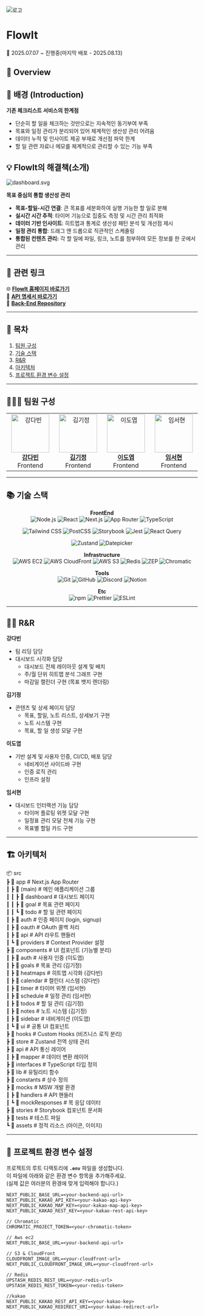 ![로고](https://d2eip3q853u04k.cloudfront.net/assets/images/flowIt-logo.svg)  
# FlowIt  
📅 2025.07.07 ~ 진행중(마지막 배포 - 2025.08.13)  

## 📣 Overview

## 📖 배경 (Introduction)  

**기존 체크리스트 서비스의 한계점**

- 단순히 할 일을 체크하는 것만으로는 지속적인 동기부여 부족
- 목표와 일정 관리가 분리되어 있어 체계적인 생산성 관리 어려움
- 데이터 누적 및 인사이트 제공 부재로 개선점 파악 한계
- 할 일 관련 자료나 메모를 체계적으로 관리할 수 있는 기능 부족

## 💡 FlowIt의 해결책(소개)

![dashboard.svg](https://d2eip3q853u04k.cloudfront.net/assets/images/landing_dashboard.svg)  

**목표 중심의 통합 생산성 관리**

- **목표-할일-시간 연결**: 큰 목표를 세분화하여 실행 가능한 할 일로 분해
- **실시간 시간 추적**: 타이머 기능으로 집중도 측정 및 시간 관리 최적화
- **데이터 기반 인사이트**: 히트맵과 통계로 생산성 패턴 분석 및 개선점 제시
- **일정 관리 통합**: 드래그 앤 드롭으로 직관적인 스케줄링
- **통합된 컨텐츠 관리:** 각 할 일에 파일, 링크, 노트를 첨부하여 모든 정보를 한 곳에서 관리

---

## 🔗 관련 링크

🌐 **[FlowIt 홈페이지 바로가기](http://3.35.108.14/)**  
📄 **[API 명세서 바로가기](http://13.209.138.171:8080/api-doc)**  
📂 **[Back-End Repository](https://github.com/FESI-FlowIt/Backend)**  

---

## 🔎 목차

1. [팀원 구성](#-팀원-구성)  
2. [기술 스택](#-기술-스택)  
3. [R&R](#rr)  
4. [아키텍처](#-아키텍처)  
5. [프로젝트 환경 변수 설정](#-프로젝트-환경-변수-설정)  

---

## 👨‍👨‍👧 팀원 구성

<div align="center">
<table>
  <tr>
    <td align="center" width="200">
      <a href="https://github.com/00kang">
        <img
          src="https://avatars.githubusercontent.com/u/176696485?v=4"
          alt="강다빈"
          width="100"
        />
        <br />
        <b>강다빈</b>
      </a>
      <br />
      Frontend
    </td>
    <td align="center" width="200">
      <a href="https://github.com/epass1123">
        <img
          src="https://avatars.githubusercontent.com/u/81586230?v=4"
          alt="김기정"
          width="100"
        />
        <br />
        <b>김기정</b>
      </a>
      <br />
      Frontend
    </td>
    <td align="center" width="200">
      <a href="https://github.com/LDY981212">
        <img
          src="https://avatars.githubusercontent.com/u/134135615?v=4"
          alt="이도엽"
          width="100"
        />
        <br />
        <b>이도엽</b>
      </a>
      <br />
      Frontend
    </td>
    <td align="center" width="200">
      <a href="https://github.com/seohyun062">
        <img
          src="https://avatars.githubusercontent.com/u/134135615?v=4"
          alt="임서현"
          width="100"
        />
        <br />
        <b>임서현</b>
      </a>
      <br />
      Frontend
    </td>
  </tr>
</table>
</div>

---

## 📚 기술 스택

<div align="center">

**FrontEnd**  
![Node.js](https://img.shields.io/badge/Node.js-68A063?style=flat&logo=node.js&logoColor=white) ![React](https://img.shields.io/badge/React-087EA4?style=flat&logo=react&logoColor=white) ![Next.js](https://img.shields.io/badge/Next.js-000000?style=flat&logo=next.js&logoColor=white) ![App Router](https://img.shields.io/badge/App%20Router-5A67D8?style=flat&logo=architect&logoColor=white) ![TypeScript](https://img.shields.io/badge/TypeScript-3178C6?style=flat&logo=TypeScript&logoColor=white) 

![Tailwind CSS](https://img.shields.io/badge/Tailwind_CSS-0F172A?style=flat&logo=TailwindCSS&logoColor=06B6D4) ![PostCSS](https://img.shields.io/badge/PostCSS-DD3A0A?style=flat&logo=postcss&logoColor=white) ![Storybook](https://img.shields.io/badge/Storybook-FF4785?style=flat&logo=Storybook&logoColor=white) ![Jest](https://img.shields.io/badge/Jest-C21325?style=flat&logo=jest&logoColor=white) ![React Query](https://img.shields.io/badge/React%20Query-FF4154?style=flat&logo=reactquery&logoColor=white) 

![Zustand](https://img.shields.io/badge/Zustand-5E412F?style=flat&logo=zustand&logoColor=white) ![Datepicker](https://img.shields.io/badge/Datepicker-4CAF50?style=flat&logo=architect&logoColor=white)  

**Infrastructure**  
![AWS EC2](https://img.shields.io/badge/AWS%20EC2-FF9900?style=flat&logo=amazonaws&logoColor=white) ![AWS CloudFront](https://img.shields.io/badge/AWS%20CloudFront-232F3E?style=flat&logo=amazonaws&logoColor=FF9900) ![AWS S3](https://img.shields.io/badge/AWS%20S3-569A31?style=flat&logo=amazonaws&logoColor=FF9900) ![Redis](https://img.shields.io/badge/Redis-DC382D?style=flat&logo=redis&logoColor=white) ![ZEP](https://img.shields.io/badge/ZEP-6C63FF?style=flat&logoColor=white) ![Chromatic](https://img.shields.io/badge/Chromatic-FFCC00?style=flat&logo=storybook&logoColor=black)  

**Tools**  
![Git](https://img.shields.io/badge/Git-F05032?style=flat&logo=Git&logoColor=white) ![GitHub](https://img.shields.io/badge/GitHub-181717?style=flat&logo=github&logoColor=white) ![Discord](https://img.shields.io/badge/Discord-5865F2?style=flat&logo=discord&logoColor=white) ![Notion](https://img.shields.io/badge/Notion-000000?style=flat&logo=notion&logoColor=white)  

**Etc**  
![npm](https://img.shields.io/badge/npm-CB3837?style=flat&logo=npm&logoColor=black) ![Prettier](https://img.shields.io/badge/Prettier-F7B93E?style=flat&logo=Prettier&logoColor=black) ![ESLint](https://img.shields.io/badge/ESLint-4B32C3?style=flat&logo=ESLint&logoColor=white)  

</div>

---

## <h2 id="rr">🙋‍♂️ R&R</h2>

**강다빈**

- 팀 리딩 담당
- 대시보드 시각화 담당
  - 대시보드 전체 레이아웃 설계 및 배치
  - 주/월 단위 히트맵 분석 그래프 구현
  - 마감일 캘린더 구현 (목표 뱃지 렌더링)

**김기정**

- 콘텐츠 및 상세 페이지 담당
  - 목표, 할일, 노트 리스트, 상세보기 구현
  - 노트 시스템 구현
  - 목표, 할 일 생성 모달 구현

**이도엽**

- 기반 설계 및 사용자 인증, CI/CD, 배포 담당
  - 네비게이션 사이드바 구현
  - 인증 로직 관리
  - 인프라 설정

**임서현**

- 대시보드 인터랙션 기능 담당
  - 타이머 플로팅 위젯 모달 구현
  - 일정표 관리 모달 전체 기능 구현
  - 목표별 할일 카드 구현

---

## 🏗️ 아키텍처
📦 src  
┣ 📂 app                   # Next.js App Router  
┃ ┣ 📂 (main)                # 메인 애플리케이션 그룹  
┃ ┃ ┣ 📂 dashboard           # 대시보드 페이지  
┃ ┃ ┣ 📂 goal                # 목표 관련 페이지  
┃ ┃ ┗ 📂 todo                # 할 일 관련 페이지  
┃ ┣ 📂 auth                  # 인증 페이지 (login, signup)  
┃ ┣ 📂 oauth                 # OAuth 콜백 처리  
┃ ┣ 📂 api                   # API 라우트 핸들러  
┃ ┗ 📂 providers             # Context Provider 설정  
┣ 📂 components            # UI 컴포넌트 (기능별 분리)  
┃ ┣ 📂 auth                  # 사용자 인증 (이도엽)  
┃ ┣ 📂 goals                 # 목표 관리 (김기정)  
┃ ┣ 📂 heatmaps              # 히트맵 시각화 (강다빈)  
┃ ┣ 📂 calendar              # 캘린더 시스템 (강다빈)  
┃ ┣ 📂 timer                 # 타이머 위젯 (임서현)  
┃ ┣ 📂 schedule              # 일정 관리 (임서현)  
┃ ┣ 📂 todos                 # 할 일 관리 (김기정)  
┃ ┣ 📂 notes                 # 노트 시스템 (김기정)  
┃ ┣ 📂 sidebar               # 네비게이션 (이도엽)  
┃ ┗ 📂 ui                    # 공통 UI 컴포넌트  
┣ 📂 hooks                 # Custom Hooks (비즈니스 로직 분리)  
┣ 📂 store                 # Zustand 전역 상태 관리  
┣ 📂 api                   # API 통신 레이어  
┃ ┣ 📂 mapper                # 데이터 변환 레이어  
┣ 📂 interfaces            # TypeScript 타입 정의  
┣ 📂 lib                   # 유틸리티 함수  
┣ 📂 constants             # 상수 정의  
┣ 📂 mocks                 # MSW 개발 환경  
┃ ┣ 📂 handlers              # API 핸들러  
┃ ┗ 📂 mockResponses         # 목 응답 데이터  
┣ 📂 stories               # Storybook 컴포넌트 문서화  
┣ 📂 tests                 # 테스트 파일  
┗ 📂 assets                # 정적 리소스 (아이콘, 이미지)  

---

## 🔑 프로젝트 환경 변수 설정

프로젝트의 루트 디렉토리에 **`.env`** 파일을 생성합니다.  
이 파일에 아래와 같은 환경 변수 항목을 추가해주세요.  
(실제 값은 여러분의 환경에 맞게 입력해야 합니다.)  

```env
NEXT_PUBLIC_BASE_URL=<your-backend-api-url>
NEXT_PUBLIC_KAKAO_API_KEY=<your-kakao-api-key>
NEXT_PUBLIC_KAKAO_MAP_KEY=<your-kakao-map-api-key>
NEXT_PUBLIC_KAKAO_REST_KEY=<your-kakao-rest-api-key>

// Chromatic
CHROMATIC_PROJECT_TOKEN=<your-chromatic-token>

// Aws ec2 
NEXT_PUBLIC_BASE_URL=<your-backend-api-url>

// S3 & CloudFront
CLOUDFRONT_IMAGE_URL=<your-cloudfront-url>
NEXT_PUBLIC_CLOUDFRONT_IMAGE_URL=<your-cloudfront-url>

// Redis
UPSTASH_REDIS_REST_URL=<your-redis-url>
UPSTASH_REDIS_REST_TOKEN=<your-redis-token>

//kakao
NEXT_PUBLIC_KAKAO_REST_API_KEY=<your-kakao-key>
NEXT_PUBLIC_KAKAO_REDIRECT_URI=<your-kakao-redirect-url>
